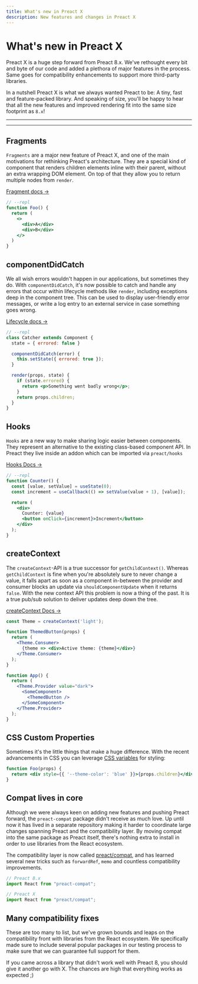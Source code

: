```yaml
---
title: What's new in Preact X
description: New features and changes in Preact X
---
```


# What's new in Preact X

Preact X is a huge step forward from Preact 8.x. We've rethought every bit and byte of our code and added a plethora of major features in the process. Same goes for compatibility enhancements to support more third-party libraries.

In a nutshell Preact X is what we always wanted Preact to be: A tiny, fast and feature-packed library. And speaking of size, you'll be happy to hear that all the new features and improved rendering fit into the same size footprint as `8.x`!

---

<toc></toc>

---

## Fragments

`Fragments` are a major new feature of Preact X, and one of the main motivations for rethinking Preact's architecture. They are a special kind of component that renders children elements inline with their parent, without an extra wrapping DOM element. On top of that they allow you to return multiple nodes from `render`.

[Fragment docs →](/guide/v10/components#fragments)

```jsx
// --repl
function Foo() {
  return (
    <>
      <div>A</div>
      <div>B</div>
    </>
  )
}
```

## componentDidCatch

We all wish errors wouldn't happen in our applications, but sometimes they do. With `componentDidCatch`, it's now possible to catch and handle any errors that occur within lifecycle methods like `render`, including exceptions deep in the component tree. This can be used to display user-friendly error messages, or write a log entry to an external service in case something goes wrong.

[Lifecycle docs →](/guide/v10/components#error-boundaries)

```jsx
// --repl
class Catcher extends Component {
  state = { errored: false }

  componentDidCatch(error) {
    this.setState({ errored: true });
  }

  render(props, state) {
    if (state.errored) {
      return <p>Something went badly wrong</p>;
    }
    return props.children;
  }
}
```

## Hooks

`Hooks` are a new way to make sharing logic easier between components. They represent an alternative to the existing class-based component API. In Preact they live inside an addon which can be imported via `preact/hooks`

[Hooks Docs →](/guide/v10/hooks)

```jsx
// --repl
function Counter() {
  const [value, setValue] = useState(0);
  const increment = useCallback(() => setValue(value + 1), [value]);

  return (
    <div>
      Counter: {value}
      <button onClick={increment}>Increment</button>
    </div>
  );
}
```

## createContext

The `createContext`-API is a true successor for `getChildContext()`. Whereas `getChildContext` is fine when you're absolutely sure to never change a value, it falls apart as soon as a component in-between the provider and consumer blocks an update via `shouldComponentUpdate` when it returns `false`. With the new context API this problem is now a thing of the past. It is a true pub/sub solution to deliver updates deep down the tree.

[createContext Docs →](/guide/v10/context#createcontext)

```jsx
const Theme = createContext('light');

function ThemedButton(props) {
  return (
    <Theme.Consumer>
      {theme => <div>Active theme: {theme}</div>}
    </Theme.Consumer>
  );
}

function App() {
  return (
    <Theme.Provider value="dark">
      <SomeComponent>
        <ThemedButton />
      </SomeComponent>
    </Theme.Provider>
  );
}
```

## CSS Custom Properties

Sometimes it's the little things that make a huge difference. With the recent advancements in CSS you can leverage [CSS variables](https://developer.mozilla.org/en-US/docs/Web/CSS/--*) for styling:

```jsx
function Foo(props) {
  return <div style={{ '--theme-color': 'blue' }}>{props.children}</div>;
}
```

## Compat lives in core

Although we were always keen on adding new features and pushing Preact forward, the `preact-compat` package didn't receive as much love. Up until now it has lived in a separate repository making it harder to coordinate large changes spanning Preact and the compatibility layer. By moving compat into the same package as Preact itself, there's nothing extra to install in order to use libraries from the React ecosystem.

The compatibility layer is now called [preact/compat](/guide/v10/differences-to-react#features-exclusive-to-preactcompat), and has learned several new tricks such as `forwardRef`, `memo` and countless compatibility improvements.

```js
// Preact 8.x
import React from "preact-compat";

// Preact X
import React from "preact/compat";
```

## Many compatibility fixes

These are too many to list, but we've grown bounds and leaps on the compatibility front with libraries from the React ecosystem. We specifically made sure to include several popular packages in our testing process to make sure that we can guarantee full support for them.

If you came across a library that didn't work well with Preact 8, you should give it another go with X. The chances are high that everything works as expected ;)
